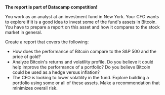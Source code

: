 **The report is part of Datacamp competition!**

You work as an analyst at an investment fund in New York. Your CFO wants to explore if it is a good idea to invest some of the fund's assets in Bitcoin.
You have to prepare a report on this asset and how it compares to the stock market in general.

Create a report that covers the following:
- How does the performance of Bitcoin compare to the S&P 500 and the price of gold?
- Analyze Bitcoin's returns and volatility profile. Do you believe it could help improve the performance of a portfolio? Do you believe Bitcoin could be used as a hedge versus inflation?
- The CFO is looking to lower volatility in the fund. Explore building a portfolio using some or all of these assets. Make a recommendation that minimizes overall risk.
